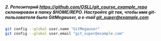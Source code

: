 ##### 2. Репозиторий https://github.com/OSLL/git_course_example_repo  склонирован в папку $HOME/REPO. Настройте git так, чтобы имя git-пользователя было GitMegauser, а e-mail git_super@example.com
```bash
git config --global user.name "GitMegauser"
git config --global user.email "git_super@example.com"
```
